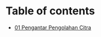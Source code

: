 # Table of contents

* [01 Pengantar Pengolahan Citra](01-pengantar-pengolahan-citra/01-pengantar-pengolahan-citra.md)

